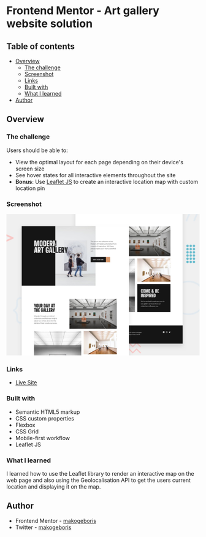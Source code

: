 # Frontend Mentor - Art gallery website solution

## Table of contents

- [Overview](#overview)
  - [The challenge](#the-challenge)
  - [Screenshot](#screenshot)
  - [Links](#links)
  - [Built with](#built-with)
  - [What I learned](#what-i-learned)
- [Author](#author)

## Overview

### The challenge

Users should be able to:

- View the optimal layout for each page depending on their device's screen size
- See hover states for all interactive elements throughout the site
- **Bonus**: Use [Leaflet JS](https://leafletjs.com/) to create an interactive location map with custom location pin

### Screenshot

![](./design/preview.jpg)

### Links

- [Live Site](https://art-gallery-website-three.vercel.app/)

### Built with

- Semantic HTML5 markup
- CSS custom properties
- Flexbox
- CSS Grid
- Mobile-first workflow
- Leaflet JS

### What I learned

I learned how to use the Leaflet library to render an interactive map on the web page and also using the Geolocalisation API to get the users current location and displaying it on the map.

## Author

- Frontend Mentor - [makogeboris](https://www.frontendmentor.io/profile/makogeboris)
- Twitter - [makogeboris](https://x.com/makogeboris)
